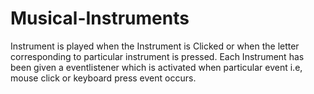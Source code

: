 # Musical-Instruments
Instrument is played when the Instrument is Clicked or when the letter corresponding to particular instrument is pressed.
Each Instrument has been given a eventlistener which is activated when particular event i.e, mouse click or keyboard press event occurs. 
